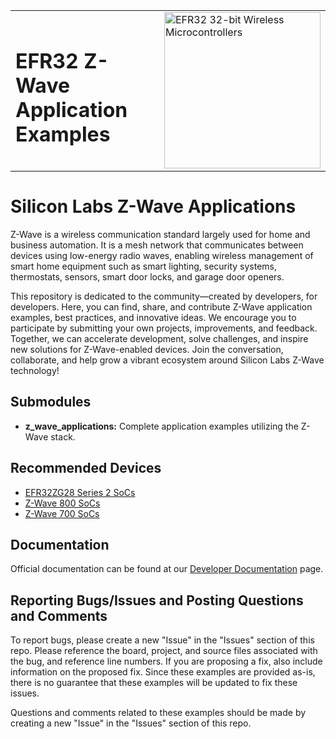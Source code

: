 <table border="0">
  <tr>
    <td align="left" valign="middle">
      <h1>EFR32 Z-Wave Application Examples</h1>
    </td>
    <td align="left" valign="middle">
      <a href="https://www.silabs.com/wireless/z-wave">
        <img src="http://pages.silabs.com/rs/634-SLU-379/images/WGX-transparent.png"  title="Silicon Labs Gecko and Wireless Gecko MCUs" alt="EFR32 32-bit Wireless Microcontrollers" width="250"/>
      </a>
    </td>
  </tr>
</table>

# Silicon Labs Z-Wave Applications #

Z-Wave is a wireless communication standard largely used for home and business automation. It is a mesh network that communicates between devices using low-energy radio waves, enabling wireless management of smart home equipment such as smart lighting, security systems, thermostats, sensors, smart door locks, and garage door openers.

This repository is dedicated to the community—created by developers, for developers. Here, you can find, share, and contribute Z-Wave application examples, best practices, and innovative ideas. We encourage you to participate by submitting your own projects, improvements, and feedback. Together, we can accelerate development, solve challenges, and inspire new solutions for Z-Wave-enabled devices. Join the conversation, collaborate, and help grow a vibrant ecosystem around Silicon Labs Z-Wave technology!

## Submodules ##

- **z_wave_applications:**
  Complete application examples utilizing the Z-Wave stack.

## Recommended Devices ##

- [EFR32ZG28 Series 2 SoCs](https://www.silabs.com/wireless/z-wave/efr32zg28-z-wave-800-socs)
- [Z-Wave 800 SoCs](https://www.silabs.com/wireless/z-wave/800-series-modem-soc)
- [Z-Wave 700 SoCs](https://www.silabs.com/wireless/z-wave/700-series-modem-soc)

## Documentation ##

Official documentation can be found at our [Developer Documentation](https://docs.silabs.com/z-wave/latest) page.

## Reporting Bugs/Issues and Posting Questions and Comments ##

To report bugs, please create a new "Issue" in the "Issues" section of this repo. Please reference the board, project, and source files associated with the bug, and reference line numbers. If you are proposing a fix, also include information on the proposed fix. Since these examples are provided as-is, there is no guarantee that these examples will be updated to fix these issues.

Questions and comments related to these examples should be made by creating a new "Issue" in the "Issues" section of this repo.
